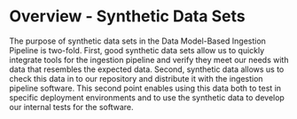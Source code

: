 # Overview - Synthetic Data Sets
The purpose of synthetic data sets in the Data Model-Based Ingestion Pipeline is two-fold. First, good synthetic data sets allow us to quickly integrate tools for the ingestion pipeline and verify they meet our needs with data that resembles the expected data. Second, synthetic data allows us to check this data in to our repository and distribute it with the ingestion pipeline software. This second point enables using this data both to test in specific deployment environments and to use the synthetic data to develop our internal tests for the software.

# 